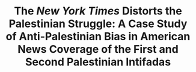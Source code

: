 ---
layout: default
title: 'The <i>New York Times</i> Distorts the Palestinian Struggle: A Case Study of Anti-Palestinian Bias in American News Coverage of the First and Second Palestinian Intifadas'
authors: <b>Holly Jackson</b>
publication: Pre-Print
year: 2021
url: http://web.mit.edu/hjackson/www/The_NYT_Distorts_the_Palestinian_Struggle.pdf
---